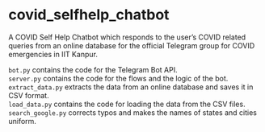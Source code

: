 # covid_selfhelp_chatbot
A COVID Self Help Chatbot which responds to the user’s COVID related queries from an online database for the official Telegram group for COVID emergencies in IIT Kanpur. 

`bot.py` contains the code for the Telegram Bot API.  
`server.py` contains the code for the flows and the logic of the bot.  
`extract_data.py` extracts the data from an online database and saves it in CSV format.  
`load_data.py` contains the code for loading the data from the CSV files.  
`search_google.py` corrects typos and makes the names of states and cities uniform. 
